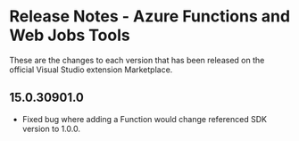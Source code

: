 # Release Notes - Azure Functions and Web Jobs Tools

These are the changes to each version that has been released
on the official Visual Studio extension Marketplace.

## 15.0.30901.0

- Fixed bug where adding a Function would change referenced SDK version to 1.0.0.
